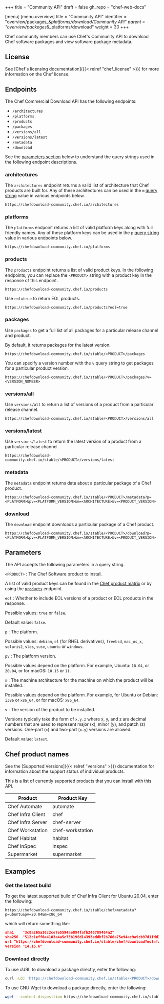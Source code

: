 +++
title = "Community API"
draft = false
gh_repo = "chef-web-docs"

[menu]
  [menu.overview]
    title = "Community API"
    identifier = "overview/packages_&_platforms/download/Community API"
    parent = "overview/packages_&_platforms/download"
    weight = 30
+++

Chef community members can use Chef's Community API to download Chef software packages and view software package metadata.

## License

See [Chef's licensing documentation]({{< relref "chef_license" >}}) for more information on the Chef license.

## Endpoints

The Chef Commercial Download API has the following endpoints:

- `/architectures`
- `/platforms`
- `/products`
- `/packages`
- `/versions/all`
- `/versions/latest`
- `/metadata`
- `/download`

See the [parameters section](#parameters) below to understand the query strings used in the following endpoint descriptions.

### architectures

The `architectures` endpoint returns a valid list of architecture that Chef products are built for.
Any of these architectures can be used in the `m` [query string](#parameters) value in various endpoints below.

```plain
https://chefdownload-community.chef.io/architectures
```

### platforms

The `platforms` endpoint returns a list of valid platform keys along with full friendly names. Any of these platform keys can be used in the `p` [query string](#parameters) value in various endpoints below.

```plain
https://chefdownload-community.chef.io/platforms
```

### products

The `products` endpoint returns a list of valid product keys. In the following endpoints, you can replace the `<PRODUCT>` string with a product key in the response of this endpoint.

```plain
https://chefdownload-community.chef.io/products
```

Use `eol=true` to return EOL products.

```plain
https://chefdownload-community.chef.io/products?eol=true
```

### packages

Use `packages` to get a full list of all packages for a particular release channel and product.

By default, it returns packages for the latest version.

```plain
https://chefdownload-community.chef.io/stable/<PRODUCT>/packages
```

You can specify a version number with the `v` query string to get packages for a particular product version.

```plain
https://chefdownload-community.chef.io/stable/<PRODUCT>/packages?v=<VERSION_NUMBER>
```

### versions/all

Use `versions/all` to return a list of versions of a product from a particular release channel.

```plain
https://chefdownload-community.chef.io/stable/<PRODUCT>/versions/all
```

### versions/latest

Use `versions/latest` to return the latest version of a product from a particular release channel.

```plain
https://chefdownload-community.chef.io/stable/<PRODUCT>/versions/latest
```

### metadata

The `metadata` endpoint returns data about a particular package of a Chef product.

```plain
https://chefdownload-community.chef.io/stable/<PRODUCT>/metadata?p=<PLATFORM>&pv=<PLATFORM_VERSION>&m=<ARCHITECTURE>&v=<PRODUCT_VERSION>
```

### download

The `download` endpoint downloads a particular package of a Chef product.

```plain
https://chefdownload-community.chef.io/stable/<PRODUCT>/download?p=<PLATFORM>&pv=<PLATFORM_VERSION>&m=<ARCHITECTURE>&v=<PRODUCT_VERSION>
```

## Parameters

The API accepts the following parameters in a query string.

`<PRODUCT>`
: The Chef Software product to install.

  A list of valid product keys can be found in the [Chef product matrix](https://github.com/chef/mixlib-install/blob/main/PRODUCT_MATRIX.md) or by using the [`products`](#products) endpoint.

`eol`
: Whether to include EOL versions of a product or EOL products in the response.

  Possible values: `true` or `false`.

  Default value: `false`.

`p`
: The platform.

  Possible values: `debian`, `el` (for RHEL derivatives), `freebsd`, `mac_os_x`, `solaris2`, `sles`, `suse`, `ubuntu` or `windows`.

`pv`
: The platform version.

  Possible values depend on the platform. For example, Ubuntu: `18.04`, or `20.04`, or for macOS: `10.15` or `11`.

`m`
: The machine architecture for the machine on which the product will be installed.

  Possible values depend on the platform. For example, for
  Ubuntu or Debian: `i386` or `x86_64`, or for macOS: `x86_64`.

`v`
: The version of the product to be installed.

  Versions typically take the form of `x.y.z` where x, y, and z are decimal numbers that are used to represent major (x), minor (y), and patch (z) versions.
  One-part (`x`) and two-part (`x.y`) versions are allowed.

  Default value: `latest`.

## Chef product names

See the [Supported Versions]({{< relref "versions" >}}) documentation for information about the support status of individual products.

This is a list of currently supported products that you can install with this API.

| Product | Product Key  |
| ------- | ------------ |
| Chef Automate | automate |
| Chef Infra Client | chef |
| Chef Infra Server | chef-server |
| Chef Workstation | chef-workstation |
| Chef Habitat | habitat |
| Chef InSpec | inspec |
| Supermarket | supermarket |

## Examples

### Get the latest build

To get the latest supported build of Chef Infra Client for Ubuntu 20.04, enter the following:

```plain
https://chefdownload-community.chef.io/stable/chef/metadata?p=ubuntu&pv=20.04&m=x86_64
```

which will return something like:

```json
sha1	"3c8a265a36c2ce7e5594ae894fafb248789464a2"
sha256	"512c1eff0a4103e4a5c73b196d14393eddbf2b766a75e94ac9a9cb97d1fdd19c"
url	"https://chefdownload-community.chef.io/stable/chef/download?eol=false&m=x86_64&p=ubuntu&pv=20.04&v=14.15.6"
version	"14.15.6"
```

### Download directly

To use cURL to download a package directly, enter the following:

```bash
curl -LOJ 'https://chefdownload-community.chef.io/stable/<PRODUCT>/download?p=<PLATFORM>&pv=<PLATFORM_VERSION>&m=<ARCHITECTURE>'
```

To use GNU Wget to download a package directly, enter the following:

```bash
wget --content-disposition https://chefdownload-community.chef.io/stable/<PRODUCT>/download?p=<PLATFORM>&pv=<PLATFORM_VERSION>&m=<ARCHITECTURE>
```
